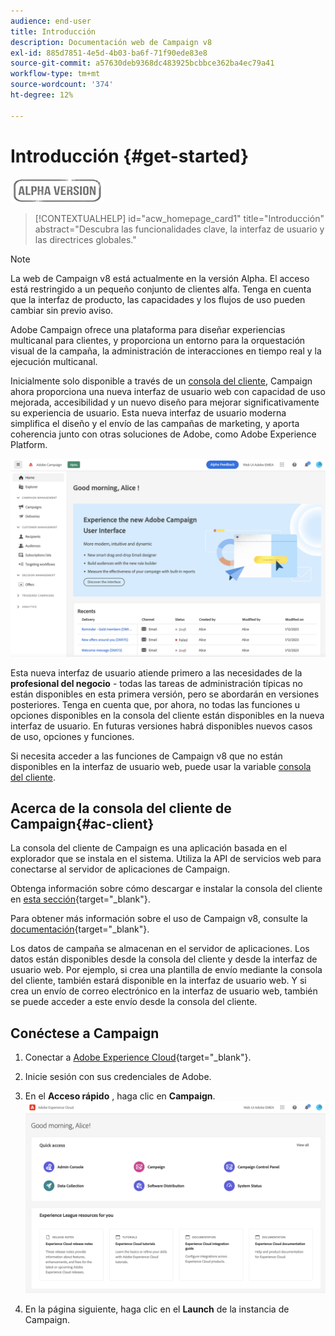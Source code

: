 ```yaml
---
audience: end-user
title: Introducción
description: Documentación web de Campaign v8
exl-id: 885d7851-4e5d-4b03-ba6f-71f90ede83e8
source-git-commit: a57630deb9368dc483925bcbbce362ba4ec79a41
workflow-type: tm+mt
source-wordcount: '374'
ht-degree: 12%

---
```


# Introducción {#get-started}

![](../assets/do-not-localize/badge.png)

<!--
V8 web overview
context, scope (targets cross-channel practitioners), limitations
only existing customers
-->
>[!CONTEXTUALHELP]
>id="acw_homepage_card1"
>title="Introducción"
>abstract="Descubra las funcionalidades clave, la interfaz de usuario y las directrices globales."

>[!NOTE]
>
>La web de Campaign v8 está actualmente en la versión Alpha. El acceso está restringido a un pequeño conjunto de clientes alfa. Tenga en cuenta que la interfaz de producto, las capacidades y los flujos de uso pueden cambiar sin previo aviso.

Adobe Campaign ofrece una plataforma para diseñar experiencias multicanal para clientes, y proporciona un entorno para la orquestación visual de la campaña, la administración de interacciones en tiempo real y la ejecución multicanal.

Inicialmente solo disponible a través de un [consola del cliente](#ac-client), Campaign ahora proporciona una nueva interfaz de usuario web con capacidad de uso mejorada, accesibilidad y un nuevo diseño para mejorar significativamente su experiencia de usuario. Esta nueva interfaz de usuario moderna simplifica el diseño y el envío de las campañas de marketing, y aporta coherencia junto con otras soluciones de Adobe, como Adobe Experience Platform.


![](assets/home.png)

Esta nueva interfaz de usuario atiende primero a las necesidades de la **profesional del negocio** - todas las tareas de administración típicas no están disponibles en esta primera versión, pero se abordarán en versiones posteriores. Tenga en cuenta que, por ahora, no todas las funciones u opciones disponibles en la consola del cliente están disponibles en la nueva interfaz de usuario. En futuras versiones habrá disponibles nuevos casos de uso, opciones y funciones.

Si necesita acceder a las funciones de Campaign v8 que no están disponibles en la interfaz de usuario web, puede usar la variable [consola del cliente](#ac-client).

## Acerca de la consola del cliente de Campaign{#ac-client}

La consola del cliente de Campaign es una aplicación basada en el explorador que se instala en el sistema. Utiliza la API de servicios web para conectarse al servidor de aplicaciones de Campaign.

Obtenga información sobre cómo descargar e instalar la consola del cliente en [esta sección](https://experienceleague.adobe.com/docs/campaign/campaign-v8/new/connect.html){target="_blank"}.

Para obtener más información sobre el uso de Campaign v8, consulte la [documentación](https://experienceleague.adobe.com/docs/campaign/campaign-v8/campaign-home.html?lang=es){target="_blank"}.

Los datos de campaña se almacenan en el servidor de aplicaciones. Los datos están disponibles desde la consola del cliente y desde la interfaz de usuario web. Por ejemplo, si crea una plantilla de envío mediante la consola del cliente, también estará disponible en la interfaz de usuario web. Y si crea un envío de correo electrónico en la interfaz de usuario web, también se puede acceder a este envío desde la consola del cliente.

## Conéctese a Campaign


1. Conectar a [Adobe Experience Cloud](http://experience.adobe.com){target="_blank"}.
1. Inicie sesión con sus credenciales de Adobe.
1. En el **Acceso rápido** , haga clic en **Campaign**.
   ![](assets/connect.png)

1. En la página siguiente, haga clic en el **Launch** de la instancia de Campaign.

<!--
-> experience cloud home: "Campaign" -> home campaign v8
-> or Campaign v8 web if direct URL
-->

